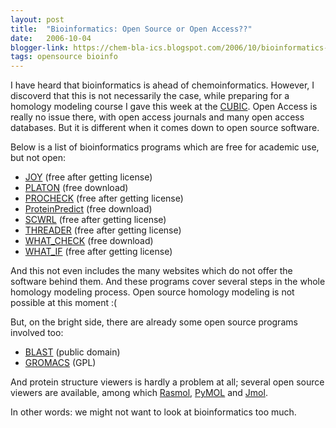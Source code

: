 ```yaml
---
layout: post
title:  "Bioinformatics: Open Source or Open Access??"
date:   2006-10-04
blogger-link: https://chem-bla-ics.blogspot.com/2006/10/bioinformatics-open-source-or-open.html
tags: opensource bioinfo
---
```


I have heard that bioinformatics is ahead of chemoinformatics. However, I discoverd that this is not necessarily the case,
while preparing for a homology modeling course I gave this week at the [CUBIC](http://www.cubic.uni-koeln.de/). Open Access
is really no issue there, with open access journals and many open access databases. But it is different when it comes down
to open source software.

Below is a list of bioinformatics programs which are free for academic use, but not open:

* [JOY](http://www-cryst.bioc.cam.ac.uk/~joy/) (free after getting license)
* [PLATON](http://www.cryst.chem.uu.nl/platon/) (free download)
* [PROCHECK](http://www.biochem.ucl.ac.uk/~roman/procheck/procheck.html) (free after getting license)
* [ProteinPredict](http://www.predictprotein.org/) (free download)
* [SCWRL](http://dunbrack.fccc.edu/SCWRL3.php) (free after getting license)
* [THREADER](http://bioinf.cs.ucl.ac.uk/threader/) (free after getting license)
* [WHAT_CHECK](http://swift.cmbi.ru.nl/gv/whatcheck/) (free download)
* [WHAT_IF](http://swift.cmbi.ru.nl/whatif/) (free after getting license)

And this not even includes the many websites which do not offer the software behind them. And these programs cover several
steps in the whole homology modeling process. Open source homology modeling is not possible at this moment :(

But, on the bright side, there are already some open source programs involved too:

* [BLAST](http://www.ncbi.nlm.nih.gov/blast/) (public domain)
* [GROMACS](http://www.gromacs.org/) (GPL)

And protein structure viewers is hardly a problem at all; several open source viewers are available, among which
[Rasmol](http://pymol.sourceforge.net/), [PyMOL](http://pymol.sourceforge.net/) and
[Jmol](http://www.jmol.org/).

In other words: we might not want to look at bioinformatics too much.
